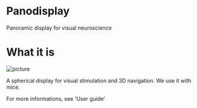 # Panodisplay
Panoramic display for visual neuroscience

# What it is

![picture](https://github.com/aphilip442/Panodisplay/blob/master/panodisplay.png)

A spherical display for visual stimulation and 3D navigation. We use it with mice.

For more informations, see 'User guide'
